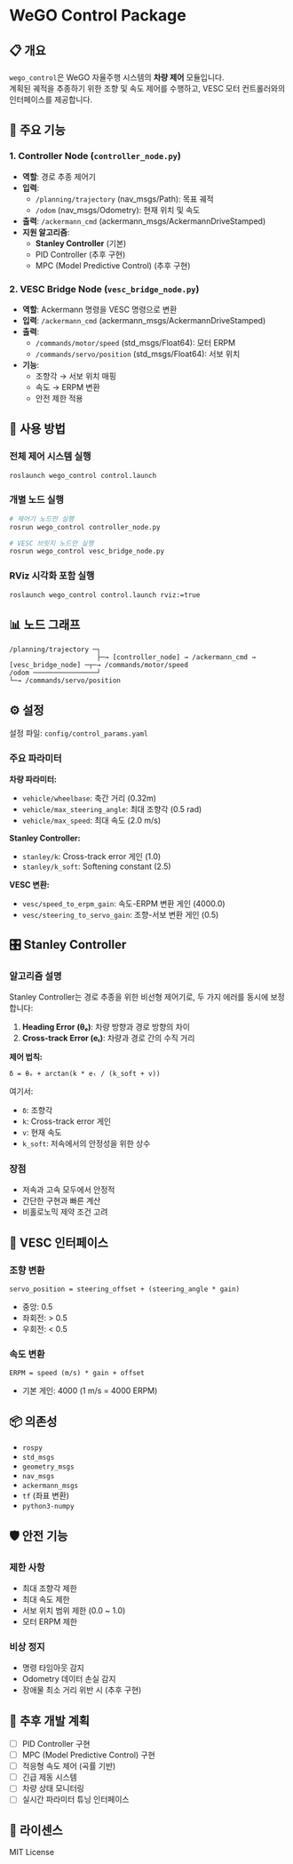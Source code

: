 # WeGO Control Package

## 📋 개요

`wego_control`은 WeGO 자율주행 시스템의 **차량 제어** 모듈입니다.  
계획된 궤적을 추종하기 위한 조향 및 속도 제어를 수행하고, VESC 모터 컨트롤러와의 인터페이스를 제공합니다.

## 🎯 주요 기능

### 1. **Controller Node** (`controller_node.py`)
- **역할**: 경로 추종 제어기
- **입력**:
  - `/planning/trajectory` (nav_msgs/Path): 목표 궤적
  - `/odom` (nav_msgs/Odometry): 현재 위치 및 속도
- **출력**: `/ackermann_cmd` (ackermann_msgs/AckermannDriveStamped)
- **지원 알고리즘**:
  - **Stanley Controller** (기본)
  - PID Controller (추후 구현)
  - MPC (Model Predictive Control) (추후 구현)

### 2. **VESC Bridge Node** (`vesc_bridge_node.py`)
- **역할**: Ackermann 명령을 VESC 명령으로 변환
- **입력**: `/ackermann_cmd` (ackermann_msgs/AckermannDriveStamped)
- **출력**:
  - `/commands/motor/speed` (std_msgs/Float64): 모터 ERPM
  - `/commands/servo/position` (std_msgs/Float64): 서보 위치
- **기능**:
  - 조향각 → 서보 위치 매핑
  - 속도 → ERPM 변환
  - 안전 제한 적용

## 🚀 사용 방법

### 전체 제어 시스템 실행
```bash
roslaunch wego_control control.launch
```

### 개별 노드 실행
```bash
# 제어기 노드만 실행
rosrun wego_control controller_node.py

# VESC 브릿지 노드만 실행
rosrun wego_control vesc_bridge_node.py
```

### RViz 시각화 포함 실행
```bash
roslaunch wego_control control.launch rviz:=true
```

## 📊 노드 그래프

```
/planning/trajectory ─┐
                      ├─→ [controller_node] → /ackermann_cmd → [vesc_bridge_node] ─┬─→ /commands/motor/speed
/odom ────────────────┘                                                              └─→ /commands/servo/position
```

## ⚙️ 설정

설정 파일: `config/control_params.yaml`

### 주요 파라미터

**차량 파라미터:**
- `vehicle/wheelbase`: 축간 거리 (0.32m)
- `vehicle/max_steering_angle`: 최대 조향각 (0.5 rad)
- `vehicle/max_speed`: 최대 속도 (2.0 m/s)

**Stanley Controller:**
- `stanley/k`: Cross-track error 게인 (1.0)
- `stanley/k_soft`: Softening constant (2.5)

**VESC 변환:**
- `vesc/speed_to_erpm_gain`: 속도-ERPM 변환 게인 (4000.0)
- `vesc/steering_to_servo_gain`: 조향-서보 변환 게인 (0.5)

## 🎛️ Stanley Controller

### 알고리즘 설명

Stanley Controller는 경로 추종을 위한 비선형 제어기로, 두 가지 에러를 동시에 보정합니다:

1. **Heading Error (θₑ)**: 차량 방향과 경로 방향의 차이
2. **Cross-track Error (eₜ)**: 차량과 경로 간의 수직 거리

**제어 법칙:**
```
δ = θₑ + arctan(k * eₜ / (k_soft + v))
```

여기서:
- `δ`: 조향각
- `k`: Cross-track error 게인
- `v`: 현재 속도
- `k_soft`: 저속에서의 안정성을 위한 상수

### 장점
- 저속과 고속 모두에서 안정적
- 간단한 구현과 빠른 계산
- 비홀로노믹 제약 조건 고려

## 🔌 VESC 인터페이스

### 조향 변환
```
servo_position = steering_offset + (steering_angle * gain)
```
- 중앙: 0.5
- 좌회전: > 0.5
- 우회전: < 0.5

### 속도 변환
```
ERPM = speed (m/s) * gain + offset
```
- 기본 게인: 4000 (1 m/s = 4000 ERPM)

## 📦 의존성

- `rospy`
- `std_msgs`
- `geometry_msgs`
- `nav_msgs`
- `ackermann_msgs`
- `tf` (좌표 변환)
- `python3-numpy`

## 🛡️ 안전 기능

### 제한 사항
- 최대 조향각 제한
- 최대 속도 제한
- 서보 위치 범위 제한 (0.0 ~ 1.0)
- 모터 ERPM 제한

### 비상 정지
- 명령 타임아웃 감지
- Odometry 데이터 손실 감지
- 장애물 최소 거리 위반 시 (추후 구현)

## 🔧 추후 개발 계획

- [ ] PID Controller 구현
- [ ] MPC (Model Predictive Control) 구현
- [ ] 적응형 속도 제어 (곡률 기반)
- [ ] 긴급 제동 시스템
- [ ] 차량 상태 모니터링
- [ ] 실시간 파라미터 튜닝 인터페이스

## 📝 라이센스

MIT License


